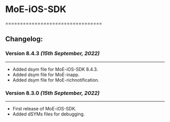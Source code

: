 # MoE-iOS-SDK
=================================

## Changelog:
### Version 8.4.3  *(15th September, 2022)*
-------------------------------------------
* Added dsym file for MoE-iOS-SDK 8.4.3.
* Added dsym file for MoE-inapp.
* Added dsym file for MoE-richnotification.

### Version 8.3.0  *(15th September, 2022)*
-------------------------------------------
* First release of MoE-iOS-SDK.
* Added dSYMs files for debugging.
